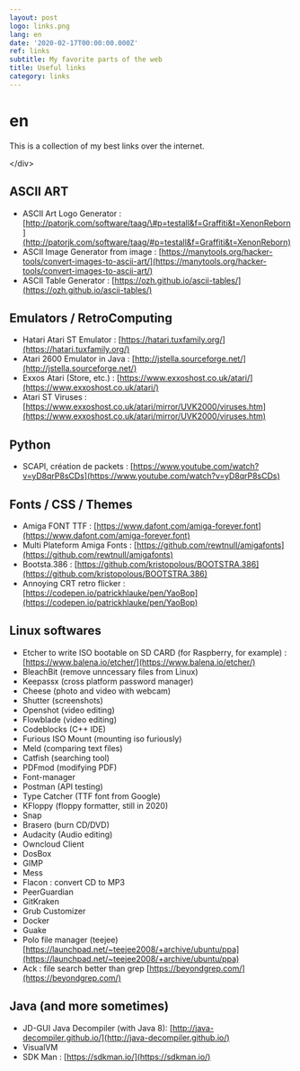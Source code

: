 ```yaml
---
layout: post
logo: links.png
lang: en
date: '2020-02-17T00:00:00.000Z'
ref: links
subtitle: My favorite parts of the web
title: Useful links
category: links
---
```


# en

This is a collection of my best links over the internet.

&lt;/div&gt; 

## ASCII ART

* ASCII Art Logo Generator : [http://patorjk.com/software/taag/\#p=testall&f=Graffiti&t=XenonReborn](http://patorjk.com/software/taag/#p=testall&f=Graffiti&t=XenonReborn) 
* ASCII Image Generator from image : [https://manytools.org/hacker-tools/convert-images-to-ascii-art/](https://manytools.org/hacker-tools/convert-images-to-ascii-art/)
* ASCII Table Generator : [https://ozh.github.io/ascii-tables/](https://ozh.github.io/ascii-tables/)

## Emulators / RetroComputing

* Hatari Atari ST Emulator : [https://hatari.tuxfamily.org/](https://hatari.tuxfamily.org/)
* Atari 2600 Emulator in Java : [http://jstella.sourceforge.net/](http://jstella.sourceforge.net/)
* Exxos Atari \(Store, etc.\) : [https://www.exxoshost.co.uk/atari/](https://www.exxoshost.co.uk/atari/)
* Atari ST Viruses : [https://www.exxoshost.co.uk/atari/mirror/UVK2000/viruses.htm](https://www.exxoshost.co.uk/atari/mirror/UVK2000/viruses.htm)

## Python

* SCAPI, création de packets : [https://www.youtube.com/watch?v=yD8qrP8sCDs](https://www.youtube.com/watch?v=yD8qrP8sCDs)

## Fonts  / CSS / Themes

* Amiga FONT TTF : [https://www.dafont.com/amiga-forever.font](https://www.dafont.com/amiga-forever.font)
* Multi Plateform Amiga Fonts : [https://github.com/rewtnull/amigafonts](https://github.com/rewtnull/amigafonts)
* Bootsta.386 : [https://github.com/kristopolous/BOOTSTRA.386](https://github.com/kristopolous/BOOTSTRA.386)
* Annoying CRT retro flicker : [https://codepen.io/patrickhlauke/pen/YaoBop](https://codepen.io/patrickhlauke/pen/YaoBop)

## Linux softwares

* Etcher to write ISO bootable on SD CARD \(for Raspberry, for example\) : [https://www.balena.io/etcher/](https://www.balena.io/etcher/)
* BleachBit \(remove unncessary files from Linux\)
* Keepassx \(cross platform password manager\)
* Cheese \(photo and video with webcam\)
* Shutter \(screenshots\)
* Openshot \(video editing\)
* Flowblade \(video editing\)
* Codeblocks \(C++ IDE\)
* Furious ISO Mount \(mounting iso furiously\)
* Meld \(comparing text files\)
* Catfish \(searching tool\)
* PDFmod \(modifying PDF\)
* Font-manager
* Postman \(API testing\)
* Type Catcher \(TTF font from Google\)
* KFloppy \(floppy formatter, still in 2020\)
* Snap
* Brasero \(burn CD/DVD\)
* Audacity \(Audio editing\)
* Owncloud Client
* DosBox
* GIMP
* Mess
* Flacon : convert CD to MP3
* PeerGuardian
* GitKraken
* Grub Customizer
* Docker
* Guake
* Polo file manager \(teejee\) [https://launchpad.net/~teejee2008/+archive/ubuntu/ppa](https://launchpad.net/~teejee2008/+archive/ubuntu/ppa)
* Ack : file search better than grep [https://beyondgrep.com/](https://beyondgrep.com/)

## Java \(and more sometimes\)

* JD-GUI Java Decompiler \(with Java 8\): [http://java-decompiler.github.io/](http://java-decompiler.github.io/)
* VisualVM 
* SDK Man : [https://sdkman.io/](https://sdkman.io/)

